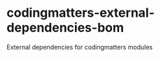 # codingmatters-external-dependencies-bom
External dependencies for codingmatters modules












